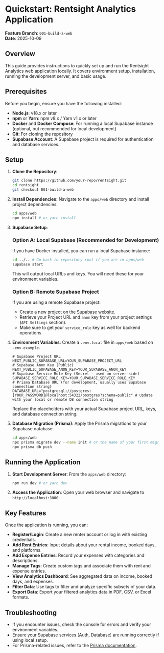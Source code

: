 # Quickstart: Rentsight Analytics Application

**Feature Branch**: `001-build-a-web`  
**Date**: 2025-10-09

## Overview

This guide provides instructions to quickly set up and run the Rentsight Analytics web application locally. It covers environment setup, installation, running the development server, and basic usage.

## Prerequisites

Before you begin, ensure you have the following installed:

-   **Node.js**: v18.x or later
-   **npm** or **Yarn**: npm v8.x / Yarn v1.x or later
-   **Docker** and **Docker Compose**: For running a local Supabase instance (optional, but recommended for local development)
-   **Git**: For cloning the repository
-   **Supabase Account**: A Supabase project is required for authentication and database services.

## Setup

1.  **Clone the Repository**:
    ```bash
    git clone https://github.com/your-repo/rentsight.git
    cd rentsight
    git checkout 001-build-a-web
    ```

2.  **Install Dependencies**:
    Navigate to the `apps/web` directory and install project dependencies.
    ```bash
    cd apps/web
    npm install # or yarn install
    ```

3.  **Supabase Setup**:

    ### Option A: Local Supabase (Recommended for Development)

    If you have Docker installed, you can run a local Supabase instance:
    ```bash
    cd ../.. # Go back to repository root if you are in apps/web
    supabase start
    ```
    This will output local URLs and keys. You will need these for your environment variables.

    ### Option B: Remote Supabase Project

    If you are using a remote Supabase project:
    -   Create a new project on the [Supabase website](https://app.supabase.com/).
    -   Retrieve your Project URL and `anon` key from your project settings (`API Settings` section).
    -   Make sure to get your `service_role` key as well for backend operations.

4.  **Environment Variables**:
    Create a `.env.local` file in `apps/web` based on `.env.example`.
    ```
    # Supabase Project URL
    NEXT_PUBLIC_SUPABASE_URL=YOUR_SUPABASE_PROJECT_URL
    # Supabase Anon Key (Public)
    NEXT_PUBLIC_SUPABASE_ANON_KEY=YOUR_SUPABASE_ANON_KEY
    # Supabase Service Role Key (Secret - used on server-side)
    SUPABASE_SERVICE_ROLE_KEY=YOUR_SUPABASE_SERVICE_ROLE_KEY
    # Prisma Database URL (for development, usually uses Supabase connection string)
    DATABASE_URL="postgresql://postgres:[YOUR_PASSWORD]@localhost:54322/postgres?schema=public" # Update with your local or remote DB connection string
    ```
    Replace the placeholders with your actual Supabase project URL, keys, and database connection string.

5.  **Database Migration (Prisma)**:
    Apply the Prisma migrations to your Supabase database.
    ```bash
    cd apps/web
    npx prisma migrate dev --name init # or the name of your first migration
    npx prisma db push
    ```

## Running the Application

1.  **Start Development Server**:
    From the `apps/web` directory:
    ```bash
    npm run dev # or yarn dev
    ```

2.  **Access the Application**:
    Open your web browser and navigate to `http://localhost:3000`.

## Key Features

Once the application is running, you can:

-   **Register/Login**: Create a new renter account or log in with existing credentials.
-   **Add Rent Entries**: Input details about your rental income, booked days, and platforms.
-   **Add Expense Entries**: Record your expenses with categories and descriptions.
-   **Manage Tags**: Create custom tags and associate them with rent and expense entries.
-   **View Analytics Dashboard**: See aggregated data on income, booked days, and expenses.
-   **Filter Data**: Use tags to filter and analyze specific subsets of your data.
-   **Export Data**: Export your filtered analytics data in PDF, CSV, or Excel formats.

## Troubleshooting

-   If you encounter issues, check the console for errors and verify your environment variables.
-   Ensure your Supabase services (Auth, Database) are running correctly if using local setup.
-   For Prisma-related issues, refer to the [Prisma documentation](https://www.prisma.io/docs/).
